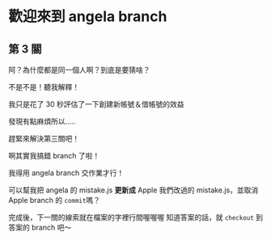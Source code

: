 #  歡迎來到 angela branch

## 第 3 關

阿？為什麼都是同一個人啊？到底是要猜啥？

不是不是！聽我解釋！

我只是花了 30 秒評估了一下創建新帳號＆借帳號的效益

發現有點麻煩所以.....

趕緊來解決第三關吧！

啊其實我搞錯 branch 了啦！

我得用 angela branch 交作業才行！

可以幫我把 angela 的 mistake.js **更新成** Apple 我們改過的 mistake.js，並取消 Apple branch 的 `commit`嗎？

完成後，下一關的線索就在檔案的字裡行間喔喔喔
知道答案的話，就 `checkout` 到答案的 branch 吧～
